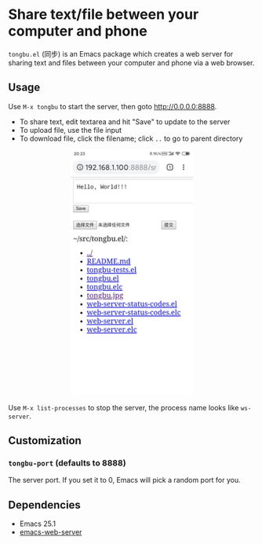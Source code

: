 # Share text/file between your computer and phone

`tongbu.el` (同步) is an Emacs package which creates a web server for sharing
text and files between your computer and phone via a web browser.

## Usage

Use `M-x tongbu` to start the server, then goto http://0.0.0.0:8888.

- To share text, edit textarea and hit "Save" to update to the server
- To upload file, use the file input
- To download file, click the filename; click `..` to go to parent directory

<p align="center">
  <img src="tongbu.jpg" alt="tongbu.el screenshot" width="250">
</p>

Use `M-x list-processes` to stop the server, the process name looks like `ws-server`.

## Customization

### `tongbu-port` (defaults to 8888)

The server port. If you set it to 0, Emacs will pick a random port for you.

## Dependencies

- Emacs 25.1
- [emacs-web-server](https://github.com/eschulte/emacs-web-server)

